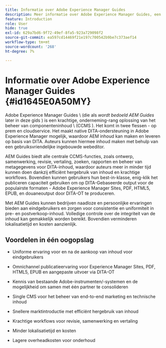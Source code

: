 ```yaml
---
title: Informatie over Adobe Experience Manager Guides
description: Meer informatie over Adobe Experience Manager Guides, een op DITA gebaseerde oplossing voor contentbeheer op bedrijfsniveau. De voordelen van AEM Guides leren kennen.
feature: Introduction
role: User
hide: true
exl-id: 629a7bd6-9f72-49ef-8fa5-923a729098f2
source-git-commit: ea597cd14469f21e197c700542b9be7c373aef14
workflow-type: tm+mt
source-wordcount: '268'
ht-degree: 7%

---
```


# Informatie over Adobe Experience Manager Guides {#id1645E0A50MY}

Adobe Experience Manager Guides \ (die als *wordt bedoeld AEM Guides* later in deze gids \) is een krachtige, onderneming-rang oplossing van het beheer van componenteninhoud \ (CCMS \). Het komt in twee flessen - op prem en cloudservice. Het maakt native DITA-ondersteuning in Adobe Experience Manager mogelijk, waardoor AEM inhoud kan maken en leveren op basis van DITA. Auteurs kunnen hiermee inhoud maken met behulp van een gebruiksvriendelijke ingebouwde webeditor.

AEM Guides biedt alle centrale CCMS-functies, zoals ontwerp, samenwerking, revisie, vertaling, zoeken, rapporten en beheer van metagegevens voor DITA-inhoud, waardoor auteurs meer in minder tijd kunnen doen dankzij efficiënt hergebruik van inhoud en krachtige workflows. Bovendien kunnen gebruikers hun best-in-klasse, enig-klik het publiceren capaciteit gebruiken om op DITA-Gebaseerde output voor de populairste formaten - Adobe Experience Manager Sites, PDF, HTML5, EPUB, en douaneoutput door DITA-OT te produceren.

Met AEM Guides kunnen bedrijven naadloze en persoonlijke ervaringen bieden aan eindgebruikers en zorgen voor consistentie en uniformiteit in pre- en postverkoop-inhoud. Volledige controle over de integriteit van de inhoud kan gemakkelijk worden bereikt. Bovendien verminderen lokalisatietijd en kosten aanzienlijk.

## Voordelen in één oogopslag

- Uniforme ervaring voor en na de aankoop van inhoud voor eindgebruikers

- Omnichannel publicatieervaring voor Experience Manager Sites, PDF, HTML5, EPUB en aangepaste uitvoer via DITA-OT

- Kennis van bestaande Adobe-instrumenten/-systemen en de mogelijkheid om samen met één partner te consolideren

- Single CMS voor het beheer van end-to-end marketing en technische inhoud

- Snellere marktintroductie met efficiënt hergebruik van inhoud

- Krachtige workflows voor revisie, samenwerking en vertaling

- Minder lokalisatietijd en kosten

- Lagere overheadkosten voor onderhoud

